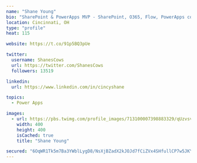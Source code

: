 ```yaml
---
name: "Shane Young"
bio: "SharePoint & PowerApps MVP - SharePoint, O365, Flow, PowerApps consulting? @PowerApps911 | Pure Snark? You found it."
location: Cincinnati, OH
type: "profile"
heat: 115

website: https://t.co/91p5BQ3pUe

twitter:
  username: ShanesCows
  url: https://twitter.com/ShanesCows
  followers: 13519

linkedin:
  url: https://www.linkedin.com/in/cincyshane

topics:
  - Power Apps

images:
  - url: https://pbs.twimg.com/profile_images/713100007398883329/qUzvsvQ3_400x400.jpg
    width: 400
    height: 400
    isCached: true
    title: "Shane Young"

secured: "6OqWR1Tk5m7Ba3YWblLygD8/NsXjBZadX2kJOJd7fCiZVx4SHfullCP7w5JKYy8kJnE/PsrCs/1Y1e2agQFxFTSAelvGtBtbnycqFAmiIlHgsCPAqeWS7q734uY/tDx68FwwdhKBUFC5NXDmqlJOpYFWhqldGNyvSKKwCnwulX9WNJSPkFsfKL7i2nvYf8yaB/pWBUA1cSeWKimUHhqVC6bLj6txHC9SAat+TSyLLYYhM7egAHTUIz+1uQ1ytOsZ4gEoUjrzdE/Xlf7TskxXEtlydCblsqEKyMMLZc2t8LIaQrNTaM67fcoaqKGAvJDVp+da+QEQgpwthsCvFXZcLLjXniS6QQJRHe9o5hg5a5h5uz9UZHjg9T0qjkzSzwTbarjpqJswvK2MUKF7WKzVj4+NBQhd4yXG1QT1v5GEbo0=;RzhIckRXOp7i5FaSwyhNjA=="
---
```


